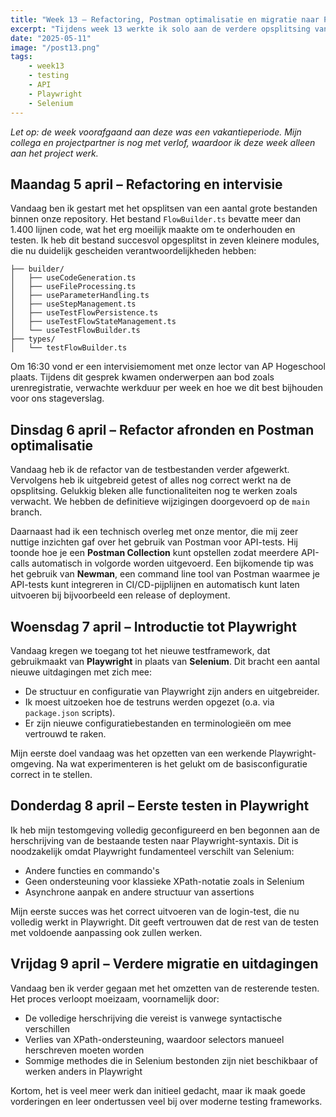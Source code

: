 ```yaml
---
title: "Week 13 – Refactoring, Postman optimalisatie en migratie naar Playwright"
excerpt: "Tijdens week 13 werkte ik solo aan de verdere opsplitsing van grote codebestanden, optimaliseerde ik onze API-tests met Postman en begon ik aan de uitdagende migratie van Selenium naar het moderne testframework Playwright."
date: "2025-05-11"
image: "/post13.png"
tags: 
    - week13
    - testing
    - API
    - Playwright
    - Selenium
---
```


*Let op: de week voorafgaand aan deze was een vakantieperiode. Mijn collega en projectpartner is nog met verlof, waardoor ik deze week alleen aan het project werk.*

## Maandag 5 april – Refactoring en intervisie

Vandaag ben ik gestart met het opsplitsen van een aantal grote bestanden binnen onze repository. Het bestand `FlowBuilder.ts` bevatte meer dan 1.400 lijnen code, wat het erg moeilijk maakte om te onderhouden en testen. Ik heb dit bestand succesvol opgesplitst in zeven kleinere modules, die nu duidelijk gescheiden verantwoordelijkheden hebben:

```
├── builder/
│   ├── useCodeGeneration.ts
│   ├── useFileProcessing.ts
│   ├── useParameterHandling.ts
│   ├── useStepManagement.ts
│   ├── useTestFlowPersistence.ts
│   ├── useTestFlowStateManagement.ts
│   └── useTestFlowBuilder.ts
├── types/
│   └── testFlowBuilder.ts
```

Om 16:30 vond er een intervisiemoment met onze lector van AP Hogeschool plaats. Tijdens dit gesprek kwamen onderwerpen aan bod zoals urenregistratie, verwachte werkduur per week en hoe we dit best bijhouden voor ons stageverslag.

## Dinsdag 6 april – Refactor afronden en Postman optimalisatie

Vandaag heb ik de refactor van de testbestanden verder afgewerkt. Vervolgens heb ik uitgebreid getest of alles nog correct werkt na de opsplitsing. Gelukkig bleken alle functionaliteiten nog te werken zoals verwacht. We hebben de definitieve wijzigingen doorgevoerd op de `main` branch.

Daarnaast had ik een technisch overleg met onze mentor, die mij zeer nuttige inzichten gaf over het gebruik van Postman voor API-tests. Hij toonde hoe je een **Postman Collection** kunt opstellen zodat meerdere API-calls automatisch in volgorde worden uitgevoerd. Een bijkomende tip was het gebruik van **Newman**, een command line tool van Postman waarmee je API-tests kunt integreren in CI/CD-pijplijnen en automatisch kunt laten uitvoeren bij bijvoorbeeld een release of deployment.

## Woensdag 7 april – Introductie tot Playwright

Vandaag kregen we toegang tot het nieuwe testframework, dat gebruikmaakt van **Playwright** in plaats van **Selenium**. Dit bracht een aantal nieuwe uitdagingen met zich mee:

- De structuur en configuratie van Playwright zijn anders en uitgebreider.
- Ik moest uitzoeken hoe de testruns werden opgezet (o.a. via `package.json` scripts).
- Er zijn nieuwe configuratiebestanden en terminologieën om mee vertrouwd te raken.

Mijn eerste doel vandaag was het opzetten van een werkende Playwright-omgeving. Na wat experimenteren is het gelukt om de basisconfiguratie correct in te stellen.

## Donderdag 8 april – Eerste testen in Playwright

Ik heb mijn testomgeving volledig geconfigureerd en ben begonnen aan de herschrijving van de bestaande testen naar Playwright-syntaxis. Dit is noodzakelijk omdat Playwright fundamenteel verschilt van Selenium:

- Andere functies en commando's
- Geen ondersteuning voor klassieke XPath-notatie zoals in Selenium
- Asynchrone aanpak en andere structuur van assertions

Mijn eerste succes was het correct uitvoeren van de login-test, die nu volledig werkt in Playwright. Dit geeft vertrouwen dat de rest van de testen met voldoende aanpassing ook zullen werken.

## Vrijdag 9 april – Verdere migratie en uitdagingen

Vandaag ben ik verder gegaan met het omzetten van de resterende testen. Het proces verloopt moeizaam, voornamelijk door:

- De volledige herschrijving die vereist is vanwege syntactische verschillen
- Verlies van XPath-ondersteuning, waardoor selectors manueel herschreven moeten worden
- Sommige methodes die in Selenium bestonden zijn niet beschikbaar of werken anders in Playwright

Kortom, het is veel meer werk dan initieel gedacht, maar ik maak goede vorderingen en leer ondertussen veel bij over moderne testing frameworks.
